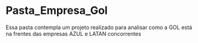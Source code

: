 # Pasta_Empresa_Gol
Essa pasta contempla um projeto realizado para analisar como a GOL está na frentes das empresas AZUL e LATAN  concorrentes  
